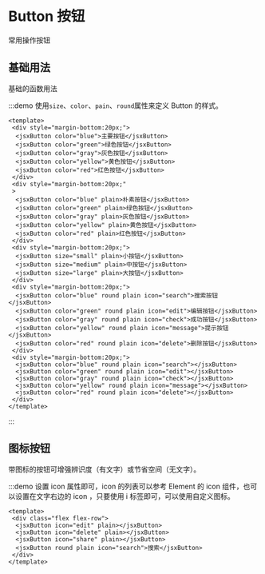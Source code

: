 <!--
 * @Author: huayang
 * @Description: 
 * @Date: 2022-08-31 15:21:43
 * @LastEditTime: 2022-08-31 16:14:52
 * @FilePath: \huayang_ui\docs\components\button\index.md
-->
# Button 按钮
常用操作按钮

## 基础用法

基础的函数用法

:::demo 使用`size`、`color`、`pain`、`round`属性来定义 Button 的样式。

```vue
<template>
 <div style="margin-bottom:20px;">
  <jsxButton color="blue">主要按钮</jsxButton>
  <jsxButton color="green">绿色按钮</jsxButton>
  <jsxButton color="gray">灰色按钮</jsxButton>
  <jsxButton color="yellow">黄色按钮</jsxButton>
  <jsxButton color="red">红色按钮</jsxButton>
 </div>
 <div style="margin-bottom:20px;"
 >
  <jsxButton color="blue" plain>朴素按钮</jsxButton>
  <jsxButton color="green" plain>绿色按钮</jsxButton>
  <jsxButton color="gray" plain>灰色按钮</jsxButton>
  <jsxButton color="yellow" plain>黄色按钮</jsxButton>
  <jsxButton color="red" plain>红色按钮</jsxButton>
 </div>
 <div style="margin-bottom:20px;">
  <jsxButton size="small" plain>小按钮</jsxButton>
  <jsxButton size="medium" plain>中按钮</jsxButton>
  <jsxButton size="large" plain>大按钮</jsxButton>
 </div>
 <div style="margin-bottom:20px;">
  <jsxButton color="blue" round plain icon="search">搜索按钮</jsxButton>
  <jsxButton color="green" round plain icon="edit">编辑按钮</jsxButton>
  <jsxButton color="gray" round plain icon="check">成功按钮</jsxButton>
  <jsxButton color="yellow" round plain icon="message">提示按钮</jsxButton>
  <jsxButton color="red" round plain icon="delete">删除按钮</jsxButton>
 </div>
 <div style="margin-bottom:20px;">
  <jsxButton color="blue" round plain icon="search"></jsxButton>
  <jsxButton color="green" round plain icon="edit"></jsxButton>
  <jsxButton color="gray" round plain icon="check"></jsxButton>
  <jsxButton color="yellow" round plain icon="message"></jsxButton>
  <jsxButton color="red" round plain icon="delete"></jsxButton>
 </div>
</template>
```
:::

## 图标按钮

带图标的按钮可增强辨识度（有文字）或节省空间（无文字）。

:::demo 设置 icon 属性即可，icon 的列表可以参考 Element 的 icon 组件，也可以设置在文字右边的 icon ，只要使用 i 标签即可，可以使用自定义图标。

```vue
<template>
 <div class="flex flex-row">
  <jsxButton icon="edit" plain></jsxButton>
  <jsxButton icon="delete" plain></jsxButton>
  <jsxButton icon="share" plain></jsxButton>
  <jsxButton round plain icon="search">搜索</jsxButton>
 </div>
</template>
```